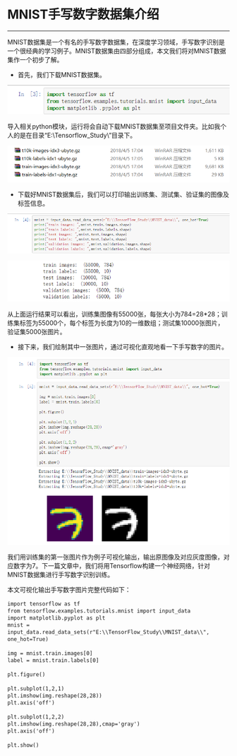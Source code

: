 # MNIST手写数字数据集介绍
---
MNIST数据集是一个有名的手写数字数据集，在深度学习领域，手写数字识别是一个很经典的学习例子。MNIST数据集由四部分组成，本文我们将对MNIST数据集作一个初步了解。

* 首先，我们下载MNIST数据集。

![](/assets/TIM截图20180430203925.png)

导入相关python模块，运行将会自动下载MNIST数据集至项目文件夹。比如我个人的是在目录“E:\Tensorflow_Study\”目录下。

![](/assets/TIM截图20180430204259.png)

* 下载好MNIST数据集后，我们可以打印输出训练集、测试集、验证集的图像及标签信息。

![](/assets/TIM截图20180430210229.png)

![](/assets/TIM截图20180430210513.png)

从上面运行结果可以看出，训练集图像有55000张，每张大小为784=28*28；训练集标签为55000个，每个标签为长度为10的一维数组；测试集10000张图片，验证集5000张图片。
* 接下来，我们绘制其中一张图片，通过可视化直观地看一下手写数字的图片。

![](/assets/捕获.PNG)

我们用训练集的第一张图片作为例子可视化输出，输出原图像及对应灰度图像，对应数字为7。下一篇文章中，我们将用Tensorflow构建一个神经网络，针对MNIST数据集进行手写数字识别训练。

本文可视化输出手写数字图片完整代码如下：

```
import tensorflow as tf
from tensorflow.examples.tutorials.mnist import input_data
import matplotlib.pyplot as plt
mnist = input_data.read_data_sets(r"E:\\TensorFlow_Study\\MNIST_data\\", one_hot=True)

img = mnist.train.images[0]
label = mnist.train.labels[0]

plt.figure()

plt.subplot(1,2,1)
plt.imshow(img.reshape(28,28))
plt.axis('off')

plt.subplot(1,2,2)
plt.imshow(img.reshape(28,28),cmap='gray')
plt.axis('off')

plt.show()
```

